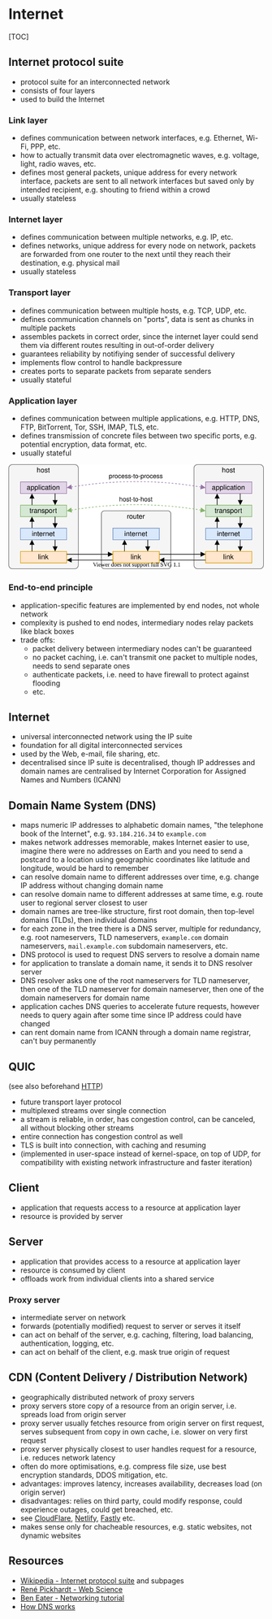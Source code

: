 # Internet

[TOC]



## Internet protocol suite

- protocol suite for an interconnected network
- consists of four layers
- used to build the Internet

### Link layer

- defines communication between network interfaces, e.g. Ethernet, Wi-Fi, PPP, etc.
- how to actually transmit data over electromagnetic waves, e.g. voltage, light, radio waves, etc.
- defines most general packets, unique address for every network interface, packets are sent to all network interfaces but saved only by intended recipient, e.g. shouting to friend within a crowd
- usually stateless

### Internet layer

- defines communication between multiple networks, e.g. IP, etc.
- defines networks, unique address for every node on network, packets are forwarded from one router to the next until they reach their destination, e.g. physical mail
- usually stateless

### Transport layer

- defines communication between multiple hosts, e.g. TCP, UDP, etc.
- defines communication channels on "ports", data is sent as chunks in multiple packets
- assembles packets in correct order, since the internet layer could send them via different routes resulting in out-of-order delivery
- guarantees reliability by notifiying sender of successful delivery
- implements flow control to handle backpressure
- creates ports to separate packets from separate senders
- usually stateful

### Application layer

- defines communication between multiple applications, e.g. HTTP, DNS, FTP, BitTorrent, Tor, SSH, IMAP, TLS, etc.
- defines transmission of concrete files between two specific ports, e.g. potential encryption, data format, etc.
- usually stateful

![The four layers of the Internet protocol suite](static/iplayers.svg)

### End-to-end principle

- application-specific features are implemented by end nodes, not whole network
- complexity is pushed to end nodes, intermediary nodes relay packets like black boxes
- trade offs:
  - packet delivery between intermediary nodes can't be guaranteed
  - no packet caching, i.e. can't transmit one packet to multiple nodes, needs to send separate ones
  - authenticate packets, i.e. need to have firewall to protect against flooding
  - etc.



## Internet

- universal interconnected network using the IP suite
- foundation for all digital interconnected services
- used by the Web, e-mail, file sharing, etc.  
- decentralised since IP suite is decentralised, though IP addresses and domain names are centralised by Internet Corporation for Assigned Names and Numbers (ICANN)



## Domain Name System (DNS)

- maps numeric IP addresses to alphabetic domain names, "the telephone book of the Internet", e.g. `93.184.216.34` to `example.com`
- makes network addresses memorable, makes Internet easier to use, imagine there were no addresses on Earth and you need to send a postcard to a location using geographic coordinates like latitude and longitude, would be hard to remember
- can resolve domain name to different addresses over time, e.g. change IP address without changing domain name
- can resolve domain name to different addresses at same time, e.g. route user to regional server closest to user
- domain names are tree-like structure, first root domain, then top-level domains (TLDs), then individual domains
- for each zone in the tree there is a DNS server, multiple for redundancy, e.g. root nameservers, TLD nameservers, `example.com` domain nameservers, `mail.example.com` subdomain nameservers, etc.
- DNS protocol is used to request DNS servers to resolve a domain name
- for application to translate a domain name, it sends it to DNS resolver server
- DNS resolver asks one of the root nameservers for TLD nameserver, then one of the TLD nameserver for domain nameserver, then one of the domain nameservers for domain name
- application caches DNS queries to accelerate future requests, however needs to query again after some time since IP address could have changed
- can rent domain name from ICANN through a domain name registrar, can't buy permanently



## QUIC

(see also beforehand [HTTP](#))

- future transport layer protocol
- multiplexed streams over single connection
- a stream is reliable, in order, has congestion control, can be canceled, all without blocking other streams
- entire connection has congestion control as well
- TLS is built into connection, with caching and resuming
- (implemented in user-space instead of kernel-space, on top of UDP, for compatibility with existing network infrastructure and faster iteration)



## Client

- application that requests access to a resource at application layer
- resource is provided by server



## Server

- application that provides access to a resource at application layer
- resource is consumed by client
- offloads work from individual clients into a shared service

### Proxy server

- intermediate server on network
- forwards (potentially modified) request to server or serves it itself
- can act on behalf of the server, e.g. caching, filtering, load balancing, authentication, logging, etc.
- can act on behalf of the client, e.g. mask true origin of request

## CDN (Content Delivery / Distribution Network)

- geographically distributed network of proxy servers
- proxy servers store copy of a resource from an origin server, i.e. spreads load from origin server
- proxy server usually fetches resource from origin server on first request, serves subsequent from copy in own cache, i.e. slower on very first request
- proxy server physically closest to user handles request for a resource, i.e. reduces network latency
- often do more optimisations, e.g. compress file size, use best encryption standards, DDOS mitigation, etc.
- advantages: improves latency, increases availability, decreases load (on origin server)
- disadvantages: relies on third party, could modify response, could experience outages, could get breached, etc.
- see [CloudFlare](https://cloudflare.com/), [Netlify](https://www.netlify.com/), [Fastly](https://www.fastly.com/) etc.
- makes sense only for chacheable resources, e.g. static websites, not dynamic websites



## Resources

- [Wikipedia - Internet protocol suite](https://en.wikipedia.org/wiki/Internet_protocol_suite) and subpages
- [René Pickhardt - Web Science](https://en.wikiversity.org/wiki/Web_Science)
- [Ben Eater - Networking tutorial](https://www.youtube.com/playlist?list=PLowKtXNTBypH19whXTVoG3oKSuOcw_XeW)
- [How DNS works](https://howdns.works/)